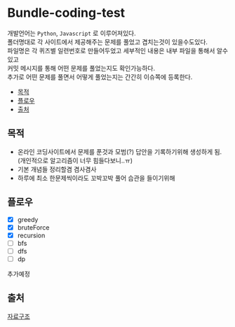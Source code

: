# Bundle-coding-test

개발언어는 `Python`, `Javascript` 로 이루어져있다.  
폴더명대로 각 사이트에서 제공해주는 문제를 풀었고 겹치는것이 있을수도있다.  
파일명은 각 퀴즈별 일련번호로 만들어두었고 세부적인 내용은 내부 파일을 통해서 알수있고  
커밋 메시지를 통해 어떤 문제를 풀었는지도 확인가능하다.  
추가로 어떤 문제를 풀면서 어떻게 풀었는지는 간간히 이슈쪽에 등록한다.  

* [목적](#목적)
* [플로우](#플로우)
* [출처](#출처)

## 목적
* 온라인 코딩사이트에서 문제를 푼것과 모범(?) 답안을 기록하기위해 생성하게 됨. (개인적으로 알고리즘이 너무 힘들다보니..ㅠ)
* 기본 개념들 정리할겸 겸사겸사
* 하루에 최소 한문제씩이라도 꼬박꼬박 풀어 습관을 들이기위해

## 플로우
* [x] greedy
* [x] bruteForce
* [x] recursion
* [ ] bfs
* [ ] dfs
* [ ] dp

추가예정 


## 출처

[자료구조](http://ejklike.github.io/2017/03/04/sorting-algorithms-with-python.html)

